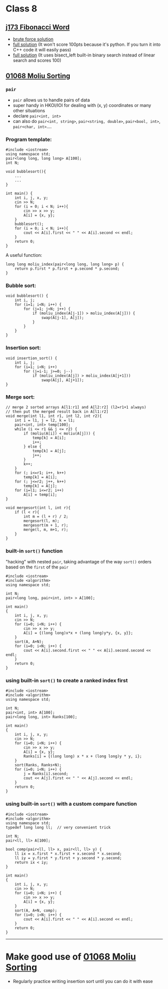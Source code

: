 # Class 8
## [j173 Fibonacci Word](https://judge.hkoi.org/task/J173)
- [brute force solution](https://github.com/miyagi-sensei/georgia/blob/main/class8/brute.py)
- [full solution](https://github.com/miyagi-sensei/georgia/blob/main/class8/p1.py) (It won't score 100pts because it's python. If you turn it into C++ code it will easily pass)
- [full solution](https://github.com/miyagi-sensei/georgia/blob/main/class8/p2.py) (It uses bisect_left built-in binary search instead of linear search and scores 100)

## [01068 Moliu Sorting](https://judge.hkoi.org/task/01068)
### `pair`
- `pair` allows us to handle pairs of data
- super handy in HKOI/IOI for dealing with (x, y) coordinates or many other situations
- declare `pair<int, int>`
- can also do `pair<int, string>`, `pair<string, double>`, `pair<bool, int>`, `pair<char, int>`....

### Program template:
```
#include <iostream>
using namespace std;
pair<long long, long long> A[100];
int N;

void bubblesort(){
    ...
    ...
}

int main() {
    int i, j, x, y;
    cin >> N;
    for (i = 0; i < N; i++){
        cin >> x >> y;
        A[i] = {x, y};
    }
    bubblesort();
    for (i = 0; i < N; i++){
        cout << A[i].first << " " << A[i].second << endl;
    }
    return 0;
}
```
A useful function:
```
long long moliu_index(pair<long long, long long> p) {
    return p.first * p.first + p.second * p.second;
}
```
### Bubble sort:
```
void bubblesort() {
    int i, j;
    for (i=1; i<N; i++) {
        for (j=1; j<N; j++) {
            if (moliu_index(A[j-1]) > moliu_index(A[j])) {
                swap(A[j-1], A[j]);
            }
        }
    }
}
```
### Insertion sort:
```
void insertion_sort() {
    int i, j;
    for (i=1; i<N; i++)
        for (j=i-1; j>=0; j--)
            if (moliu_index(A[j]) > moliu_index(A[j+1]))
                swap(A[j], A[j+1]);
}
```

### Merge sort:
```
// merge 2 sorted arrays A[l1:r1] and A[l2:r2] (l2=r1+1 always)
// then put the merged result back in A[l1:r2]
void merge(int l1, int r1, int l2, int r2){
    int i = l1, j = l2, k = l1;
    pair<int, int> temp[100];
    while (i <= r1 && j <= r2) {
        if (moliu(A[i]) < moliu(A[j])) {
            temp[k] = A[i];
            i++;
        } else {
            temp[k] = A[j];
            j++;
        }
        k++;
    }
    for (; i<=r1; i++, k++)
        temp[k] = A[i];
    for (; j<=r2; j++, k++)
        temp[k] = A[j];
    for (i=l1; i<=r2; i++)
        A[i] = temp[i];
}

void mergesort(int l, int r){
    if (l < r){
        int m = (l + r) / 2;
        mergesort(l, m);
        mergesort(m + 1, r);
        merge(l, m, m+1, r);
    }
}
```
### built-in `sort()` function
"hacking" with nested `pair`, taking advantage of the way `sort()` orders based on the `first` of the `pair`
```
#include <iostream>
#include <algorithm>
using namespace std;

int N;
pair<long long, pair<int, int> > A[100];

int main()
{
    int i, j, x, y;
    cin >> N;
    for (i=0; i<N; i++) {
        cin >> x >> y;
        A[i] = {(long long)x*x + (long long)y*y, {x, y}};
    }
    sort(A, A+N);
    for (i=0; i<N; i++) {
        cout << A[i].second.first << " " << A[i].second.second << endl;
    }
    return 0;
}
```
### using built-in `sort()` to create a ranked index first
```
#include <iostream>
#include <algorithm>
using namespace std;

int N;
pair<int, int> A[100];
pair<long long, int> Ranks[100];

int main()
{
    int i, j, x, y;
    cin >> N;
    for (i=0; i<N; i++) {
        cin >> x >> y;
        A[i] = {x, y};
        Ranks[i] = {(long long) x * x + (long long)y * y, i};
    }
    sort(Ranks, Ranks+N);
    for (i=0; i<N; i++) {
        j = Ranks[i].second;
        cout << A[j].first << " " << A[j].second << endl;
    }
    return 0;
}
```
### using built-in `sort()` with a custom compare function
```
#include <iostream>
#include <algorithm>
using namespace std;
typedef long long ll;  // very convenient trick

int N;
pair<ll, ll> A[100];

bool comp(pair<ll, ll> x, pair<ll, ll> y) {
    ll ix = x.first * x.first + x.second * x.second;
    ll iy = y.first * y.first + y.second * y.second;
    return ix < iy;
}

int main()
{
    int i, j, x, y;
    cin >> N;
    for (i=0; i<N; i++) {
        cin >> x >> y;
        A[i] = {x, y};
    }
    sort(A, A+N, comp);
    for (i=0; i<N; i++) {
        cout << A[i].first << " " << A[i].second << endl;
    }
    return 0;
}
```

---

# Make good use of [01068 Moliu Sorting](https://judge.hkoi.org/task/01068)
- Regularly practice writing insertion sort until you can do it with ease

